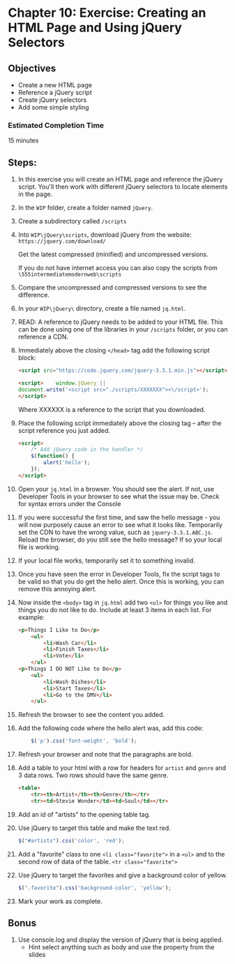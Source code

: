 # Chapter 10: Exercise: Creating an HTML Page and Using jQuery Selectors
## Objectives
* Create a new HTML page
* Reference a jQuery script
* Create jQuery selectors
* Add some simple styling
### Estimated Completion Time 
15 minutes

## Steps: 
1. In this exercise you will create an HTML page and reference the jQuery script. You'll then work with different jQuery selectors to locate elements in the page.

1. In the `WIP` folder, create a folder named
`jQuery`.

1. Create a subdirectory called `/scripts` 

1. Into `WIP\jQuery\scripts`, download jQuery from the website: `https://jquery.com/download/`

	Get the latest compressed (minified) and uncompressed versions.
	
	If you do not have internet access you can also copy the scripts from `\555intermediatemodernweb\scripts`

1. Compare the uncompressed and compressed versions to see the difference.

1. In your `WIP\jQuery\` directory, create a file named `jq.html`. 

1. READ: A reference to jQuery needs to be added to your HTML file.  This can be done using one of the libraries in your `/scripts` folder, or you can reference a CDN.

1. Immediately above the closing `</head>` tag add the following script block:
	```html
	<script src="https://code.jquery.com/jquery-3.3.1.min.js"></script>

	<script>    window.jQuery || 
	document.write('<script src="./scripts/XXXXXXX"><\/script>');
	</script>
	```
	Where XXXXXX is a reference to the script that you downloaded.

1. Place the following script immediately above the closing </head> tag – after the script reference you just added. 
	```html
	<script>
		/* Add jQuery code in the handler */
		$(function() {
			alert('hello');
		});
	</script>
	```
1. Open your `jq.html` in a browser. You should see the alert. If not, use Developer Tools in your browser to see what the issue may be.  Check for syntax errors under the Console

1. If you were successful the first time, and saw the hello message - you will now purposely cause an error to see what it looks like. Temporarily set the CDN to have the wrong value, such as `jquery-3.3.1.ABC.js`.  Reload the browser, do you still see the hello message? If so your local file is working.

1. If your local file works, temporarily set it to something invalid.  

1. Once you have seen the error in Developer Tools, fix the script tags to be valid so that you do get the hello alert.  Once this is working, you can remove this annoying alert.

1. Now inside the `<body>` tag in `jq.html` add two `<ul>` for things you like and things you do not like to do. Include at least 3 items in each list. For example:
	```html 
	<p>Things I Like to Do</p>
		<ul>
			<li>Wash Car</li>
			<li>Finish Taxes</li>
			<li>Vote</li>
		</ul>
	<p>Things I DO NOT Like to Do</p>
		<ul>
			<li>Wash Dishes</li>
			<li>Start Taxes</li>
			<li>Go to the DMV</li>
		</ul>
	```
1. Refresh the browser to see the content you added. 

1. Add the following code where the hello alert was, add this code:
	``` javascript
		$('p').css('font-weight', 'bold');
	```
1. Refresh your browser and note that the paragraphs are bold.

1. Add a table to your html with a row for headers for `artist` and `genre` and 3 data rows. Two rows should have the same genre.

	```html
	<table>
		<tr><th>Artist</th><th>Genre</th></tr>
		<tr><td>Stevie Wonder</td><td>Soul</td></tr>
	```

1. Add an id of "artists" to the opening table tag.

1. Use jQuery to target this table and make the text red.
	```javascript
	$("#artists").css('color', 'red');
	```

1. Add a "favorite" class to one `<li class="favorite">` in a `<ul>` and to the second row of data of the table. `<tr class="favorite">`

1. Use jQuery to target the favorites and give a background color of yellow. 
	```javascript
	$(".favorite").css('background-color', 'yellow');
	```

1. Mark your work as complete.

## Bonus

1. Use console.log and display the version of jQuery that is being applied. 
	* Hint select anything such as body and use the property from the slides

